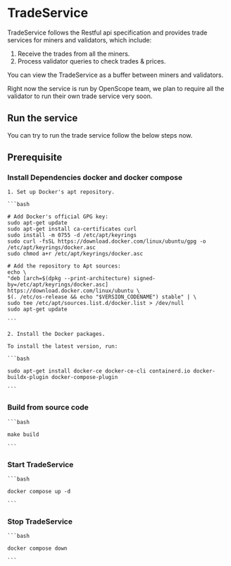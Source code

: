 # TradeService

TradeService follows the Restful api specification and provides trade services for miners and validators, which include:

1. Receive the trades from all the miners.
2. Process validator queries to check trades & prices.

You can view the TradeService as a buffer between miners and validators.

Right now the service is run by OpenScope team, we plan to require all the validator to run their own trade service very soon.

## Run the service

You can try to run the trade service follow the below steps now.

## Prerequisite

### Install Dependencies docker and docker compose

    1. Set up Docker's apt repository.

    ```bash

    # Add Docker's official GPG key:
    sudo apt-get update
    sudo apt-get install ca-certificates curl
    sudo install -m 0755 -d /etc/apt/keyrings
    sudo curl -fsSL https://download.docker.com/linux/ubuntu/gpg -o /etc/apt/keyrings/docker.asc
    sudo chmod a+r /etc/apt/keyrings/docker.asc

    # Add the repository to Apt sources:
    echo \
    "deb [arch=$(dpkg --print-architecture) signed-by=/etc/apt/keyrings/docker.asc] https://download.docker.com/linux/ubuntu \
    $(. /etc/os-release && echo "$VERSION_CODENAME") stable" | \
    sudo tee /etc/apt/sources.list.d/docker.list > /dev/null
    sudo apt-get update

    ```

    2. Install the Docker packages.

    To install the latest version, run:

    ```bash

    sudo apt-get install docker-ce docker-ce-cli containerd.io docker-buildx-plugin docker-compose-plugin

    ```

### Build from source code

    ```bash

    make build

    ```

### Start TradeService

    ```bash

    docker compose up -d

    ```

### Stop TradeService

    ```bash

    docker compose down

    ```